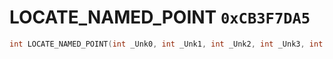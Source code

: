 # LOCATE_NAMED_POINT `0xCB3F7DA5`

```cpp
int LOCATE_NAMED_POINT(int _Unk0, int _Unk1, int _Unk2, int _Unk3, int _Unk4, int _Unk5);
```